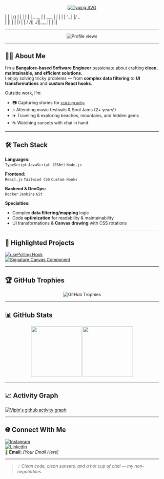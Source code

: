 <!-- Typing SVG Banner -->
<p align="center">
  <a href="https://git.io/typing-svg">
    <img src="https://readme-typing-svg.herokuapp.com?font=Fira+Code&size=24&duration=3000&pause=1000&color=1abc9c&center=true&vCenter=true&width=500&lines=Hey%2C+I'm+Vipin+Yadav;Software+Engineer+%7C+Traveler+%7C+Photographer;Clean+Code+%26+Chai+Lover;Welcome+to+my+GitHub!" alt="Typing SVG" />
  </a>
</p>

<!-- ASCII Name -->
| | | () | |
| | | | _ __ | | ___
| | | | | '_ | |/ _ \
| || | | |) | | /
_/|_| ./||___|
| |
||


---

<p align="center">
  <img src="https://komarev.com/ghpvc/?username=vipin-yadav&label=Profile%20Views&color=0e75b6&style=flat" alt="Profile views" />  
</p>

---

## 🧑‍💻 About Me  
I’m a **Bangalore-based Software Engineer** passionate about crafting **clean, maintainable, and efficient solutions**.  
I enjoy solving tricky problems — from **complex data filtering** to **UI transformations** and **custom React hooks**.  

Outside work, I’m:  
- 📷 Capturing stories for [`vipingraphy`](https://instagram.com/vipingraphy)  
- 🎶 Attending music festivals & Soul Jams (2+ years!)  
- ✈️ Traveling & exploring beaches, mountains, and hidden gems  
- ☕ Watching sunsets with chai in hand  

---

## 🛠️ Tech Stack  

**Languages:**  
`TypeScript` `JavaScript (ES6+)` `Node.js`  

**Frontend:**  
`React.js` `Tailwind CSS` `Custom Hooks`  

**Backend & DevOps:**  
`Docker` `Jenkins` `Git`  

**Specialties:**  
- Complex **data filtering/mapping** logic  
- Code **optimization** for readability & maintainability  
- UI transformations & **Canvas drawing** with CSS rotations  

---

## 📌 Highlighted Projects  

[![usePolling Hook](https://github-readme-stats.vercel.app/api/pin/?username=vipin-yadav&repo=usePolling&theme=tokyonight)](https://github.com/vipin-yadav/usePolling)  
[![Signature Canvas Component](https://github-readme-stats.vercel.app/api/pin/?username=vipin-yadav&repo=signature-canvas&theme=tokyonight)](https://github.com/vipin-yadav/signature-canvas)  

---

## 🏆 GitHub Trophies  
<p align="center">
  <img src="https://github-profile-trophy.vercel.app/?username=vipin-yadav&theme=tokyonight&row=1&column=6" alt="GitHub Trophies" />
</p>

---

## 📊 GitHub Stats  

<p align="center">
  <img src="https://github-readme-stats.vercel.app/api?username=vipin-yadav&show_icons=true&theme=tokyonight" height="165" />
  <img src="https://github-readme-stats.vercel.app/api/top-langs/?username=vipin-yadav&layout=compact&theme=tokyonight" height="165" />
</p>

---

## 📈 Activity Graph  
[![Vipin's github activity graph](https://github-readme-activity-graph.vercel.app/graph?username=vipin-yadav&theme=react-dark)](https://github.com/vipin-yadav)

---

## 🌐 Connect With Me  
[![Instagram](https://img.shields.io/badge/Instagram-%40vipingraphy-E4405F?style=flat&logo=instagram&logoColor=white)](https://instagram.com/vipingraphy)  
[![LinkedIn](https://img.shields.io/badge/LinkedIn-Vipin%20Yadav-blue?style=flat&logo=linkedin)](#)  
📧 **Email:** *[Your Email Here]*  

---

> 💡 *Clean code, clean sunsets, and a hot cup of chai — my non-negotiables.*
